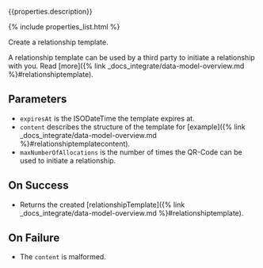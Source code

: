 {{properties.description}}

{% include properties_list.html %}

Create a relationship template.

A relationship template can be used by a third party to initiate a relationship with you.
Read [more]({% link _docs_integrate/data-model-overview.md %}#relationshiptemplate).

## Parameters

- `expiresAt` is the ISODateTime the template expires at.
- `content` describes the structure of the template for [example]({% link _docs_integrate/data-model-overview.md %}#relationshiptemplatecontent).
- `maxNumberOfAllocations` is the number of times the QR-Code can be used to initiate a relationship.

## On Success

- Returns the created [relationshipTemplate]({% link _docs_integrate/data-model-overview.md %}#relationshiptemplate).

## On Failure

- The `content` is malformed.
